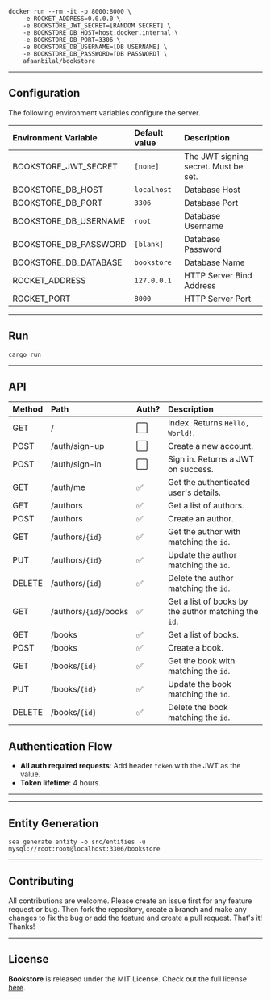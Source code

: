 ````
docker run --rm -it -p 8000:8000 \
    -e ROCKET_ADDRESS=0.0.0.0 \
    -e BOOKSTORE_JWT_SECRET=[RANDOM SECRET] \
    -e BOOKSTORE_DB_HOST=host.docker.internal \
    -e BOOKSTORE_DB_PORT=3306 \
    -e BOOKSTORE_DB_USERNAME=[DB USERNAME] \
    -e BOOKSTORE_DB_PASSWORD=[DB PASSWORD] \
    afaanbilal/bookstore
````

---

## Configuration
The following environment variables configure the server.

| Environment Variable  | Default value | Description                          |
| :-------------------- | :------------ | :----------------------------------- |
| BOOKSTORE_JWT_SECRET  | `[none]`      | The JWT signing secret. Must be set. |
| BOOKSTORE_DB_HOST     | `localhost`   | Database Host                        |
| BOOKSTORE_DB_PORT     | `3306`        | Database Port                        |
| BOOKSTORE_DB_USERNAME | `root`        | Database Username                    |
| BOOKSTORE_DB_PASSWORD | `[blank]`     | Database Password                    |
| BOOKSTORE_DB_DATABASE | `bookstore`   | Database Name                        |
| ROCKET_ADDRESS        | `127.0.0.1`   | HTTP Server Bind Address             |
| ROCKET_PORT           | `8000`        | HTTP Server Port                     |

---
## Run
````
cargo run
````
---

## API


| Method | Path                  | Auth? | Description                                          |
| :----- | :-------------------- | :---- | :--------------------------------------------------- |
| GET    | /                     | ⬜     | Index. Returns `Hello, World!`.                      |
| POST   | /auth/sign-up         | ⬜     | Create a new account.                                |
| POST   | /auth/sign-in         | ⬜     | Sign in. Returns a JWT on success.                   |
| GET    | /auth/me              | ✅     | Get the authenticated user's details.                |
| GET    | /authors              | ✅     | Get a list of authors.                               |
| POST   | /authors              | ✅     | Create an author.                                    |
| GET    | /authors/`{id}`       | ✅     | Get the author with matching the `id`.               |
| PUT    | /authors/`{id}`       | ✅     | Update the author matching the `id`.                 |
| DELETE | /authors/`{id}`       | ✅     | Delete the author matching the `id`.                 |
| GET    | /authors/`{id}`/books | ✅     | Get a list of books by the author matching the `id`. |
| GET    | /books                | ✅     | Get a list of books.                                 |
| POST   | /books                | ✅     | Create a book.                                       |
| GET    | /books/`{id}`         | ✅     | Get the book with matching the `id`.                 |
| PUT    | /books/`{id}`         | ✅     | Update the book matching the `id`.                   |
| DELETE | /books/`{id}`         | ✅     | Delete the book matching the `id`.                   |

## Authentication Flow


- **All auth required requests**: Add header `token` with the JWT as the value.
- **Token lifetime**: 4 hours.


---


---

## Entity Generation
````
sea generate entity -o src/entities -u mysql://root:root@localhost:3306/bookstore
````

---

## Contributing
All contributions are welcome. Please create an issue first for any feature request
or bug. Then fork the repository, create a branch and make any changes to fix the bug
or add the feature and create a pull request. That's it!
Thanks!

---

## License
**Bookstore** is released under the MIT License.
Check out the full license [here](LICENSE).